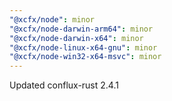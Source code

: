 ```yaml
---
"@xcfx/node": minor
"@xcfx/node-darwin-arm64": minor
"@xcfx/node-darwin-x64": minor
"@xcfx/node-linux-x64-gnu": minor
"@xcfx/node-win32-x64-msvc": minor
---
```


Updated conflux-rust 2.4.1
